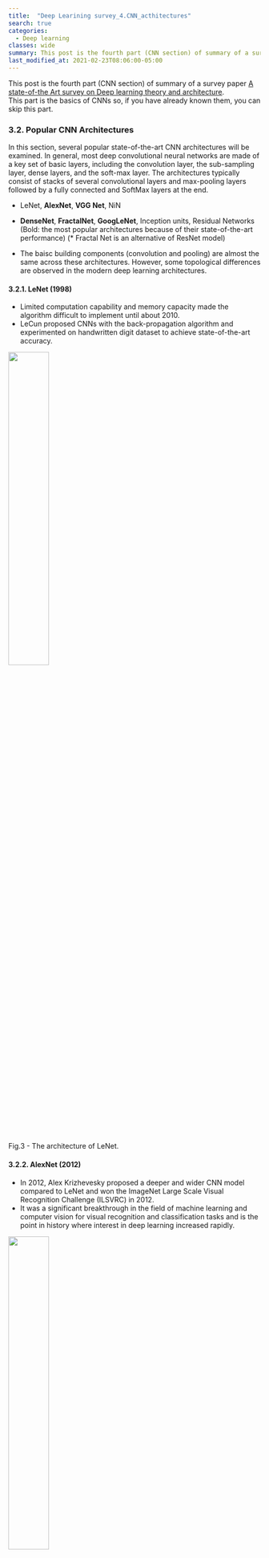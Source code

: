 ```yaml
---
title:  "Deep Learining survey_4.CNN_acthitectures"
search: true
categories:
  - Deep learning
classes: wide
summary: This post is the fourth part (CNN section) of summary of a survey paper.
last_modified_at: 2021-02-23T08:06:00-05:00
---
```



This post is the fourth part (CNN section) of summary of a survey paper
[A state-of-the Art survey on Deep learning theory and architecture](https://www.mdpi.com/2079-9292/8/3/292).  
This part is the basics of CNNs so, if you have already known them, you can skip this part.


### 3.2. Popular CNN Architectures

In this section, several popular state-of-the-art CNN architectures will be examined. In general, most deep convolutional neural networks are made of a key set of basic layers, including the convolution layer, the sub-sampling layer, dense layers, and the soft-max layer. The architectures typically consist of stacks of several convolutional layers and max-pooling layers followed by a fully connected and SoftMax layers at the end.  
 - LeNet, **AlexNet**, **VGG Net**, NiN  
 - **DenseNet**, **FractalNet**, **GoogLeNet**, Inception units, Residual Networks  
(Bold: the most popular architectures because of their state-of-the-art performance)
(* Fractal Net is an alternative of ResNet model)

- The baisc building components (convolution and pooling) are almost the same across these architectures. However, some topological differences are observed in the modern deep learning architectures.


#### 3.2.1. LeNet (1998)  

- Limited computation capability and memory capacity made the algorithm difficult to implement until about 2010.  
- LeCun proposed CNNs with the back-propagation algorithm and experimented on handwritten digit dataset to achieve state-of-the-art accuracy.  

<p>
  <img src="/assets/images/blog/DL_survey_03.CNN/Figure3.png" style="width:40%">
  <figcaption>Fig.3 - The architecture of LeNet.</figcaption>
</p>



#### 3.2.2. AlexNet (2012)  

- In 2012, Alex Krizhevesky proposed a deeper and wider CNN model compared to LeNet and won the ImageNet Large Scale Visual Recognition Challenge (ILSVRC) in 2012.
- It was a significant breakthrough in the field of machine learning and computer vision for visual recognition and classification tasks and is the point in history where interest in deep learning increased rapidly.  

<p>
  <img src="/assets/images/blog/DL_survey_03.CNN/Figure4.png" style="width:40%">
  <figcaption>Fig.4 - The architecture of AlexNet.</figcaption>
</p>

- Two new concepts, Local Response Normalization (LRN) and dropout, are introduced in this network.  
- LRN can be applied in two different ways:  
1) applying on single channel or feature maps  
2) applying across the channels or feature maps (neighborhood along the third dimension but a single pixel or location)  



#### 3.2.3. ZFNet / Clarifai (2013)  

- In 2013, Matthew Zeiler and Rob Fergue won the 2013 ILSVRC with a CNN architecture which was an extension of AlexNet.  
- As CNNs are expensive computationally, an optimum use of parameters is needed from a model complexity point of view.  
- ZFNet uses 7x7 kernels instead of 11x11 kernels to significantly reduce the number of weights.  
- This reduces the number of network parameters dramatically and improves overall recognition accuracy.  



#### 3.2.4. Network in Network (NiN)  

- This model is slightly different from the previous models where a couple of new concepts are introduced.  
1) multilayer perception convolution
  - convolutions are performed with 1x1 filter that help to add more nonlinearity in the models.  
  - This helps to increase the depth of the network, which can then be regularized with dropout.  
  - This concept is used often in the bottleneck layer of a deep learning model.  
2) Global Average Pooling (GAP) as an alternative of fully connected layers.  
  - This helps to reduce the number of network parameters significantly.  
  - By applying GAP on a large feature map, we can generate a final low dimensional feature vector without reducing the dimension of the feature maps.  



#### 3.2.5. VGGNET (2014)  

- The Visual Geometry Group (VGG), was the runner-up of the 2014 ILSVRC.  
- The main contribution of this work is that it shows that the depth of a network is a critical component to achieve better recognition or classification accuracy in CNNs.  
- Three VGG-E models, VGG-11, VGG-16 and VGG-19 were proposed the model had 11, 16 and 19 layers respectively.  

<p>
  <img src="/assets/images/blog/DL_survey_03.CNN/Figure5.png" style="width:40%">
  <figcaption>Fig.5 - The basic building block of VGG network.</figcaption>
</p>

- All versions of the VGG-E models ended the same with three fully connected layers.  




#### 3.2.6. GoogLeNet (2014)  

- GoogLeNet, the winner of ILSVRC 2014, was a model proposed by Christian Szegedy of Google with the objective of reducing computation complexity compared to the traditional CNN.  
- The proposed method was to incorporate **Inception Layers** that had variable receptive fields, which were created by different kernel sizes.
- These receptive fields created operations that captured sparse correlation patterns in the new feature map stack.  

<p>
  <img src="/assets/images/blog/DL_survey_03.CNN/Figure6.png" style="width:40%">
  <figcaption>Fig.6 - Inception layer: Naive version.</figcaption>
</p>

The initial concept of the Inception layer can be seen in Figure 6. GoogLeNet improved state-of-the-art recognition accuracy using a stack of Inception layers, seen in Figure 7.

<p>
  <img src="/assets/images/blog/DL_survey_03.CNN/Figure7.png" style="width:40%">
  <figcaption>Fig.7 - Inception layer: Naive version.</figcaption>
</p>


- The difference between the naive inception layer and final Inception layer was the addition of 1x1 convolution kernels.  
- This kernels allowed for dimensionality reduction before computationally expensive layers.  
- GoogLeNet consisted of 22 layers in total, which was far greater than any network before it, but the number of network parameters was much lower than its predecessor AlexNet or VGG.  




#### 3.2.7. Residual Network (ResNet in 2015)  

- The winner of ILSVRC 2015 was the Residual Network architecture, ResNet.  
- Resnet was developed with the intent of designing ultra-deep networks that did not suffer from the vanishing gradient problem that predecessors had.  
- ResNet is developed with many different numbers of layers: 34, 50, 101, 152 and even 1202. The popular ResNet50 contained 49 convolution layers and 1 fully connected layer at the end of the network.  

<p>
  <img src="/assets/images/blog/DL_survey_03.CNN/Figure8.png" style="width:40%">
  <figcaption>Fig.8 - Basic diagram of the Residual block.</figcaption>
</p>

- The basic block diagram of the ResNet architecture is shown in Figure8.  
- The output of a residual layer can be defined based on the outputs of (l-1)^th which comes from the previous layer defined as x_l-1.  
- F(x_l-1) is the output after performing various operations (e.g., convolution, Batch Normalization, activation function), the final output of residual unit is x_l which can be defined with the following equation:  

<p>
  <img src="/assets/images/blog/DL_survey_03.CNN/equation6.png" style="width:10%">
</p>

- The residual network consists of several basic residual blocks, but the operations in the residual block can be varied depending on the different architecture of residual networks.  
- Recently, some other variants of residual models have been introduced based on the Residual Network architecture.  (there are several advanced architectures that are combined with inception and residual units which can be seen in Figure9)

<p>
  <img src="/assets/images/blog/DL_survey_03.CNN/Figure9.png" style="width:40%">
  <figcaption>Fig.9 - The basic block diagram for Inception Residual unit.</figcaption>
</p>

- The concept of Inception block with residual connections is introduced in the Inception-v4 architecture.  



#### 3.2.8. Densely Connected Network (DenseNet)  

- DenseNet consists of densely connected CNN layers, the outputs of each layer are connected with all successor layers in a dense block.  
- This concept is efficient for feature resue, which dramatically reduces network parameters.  **(WHY???)**  

<p>
  <img src="/assets/images/blog/DL_survey_03.CNN/Figure10.png" style="width:40%">
  <figcaption>Fig.10 - A 4-layer Dense block with a growth rate of k=3.</figcaption>
</p>

- The l^th layer received all the feature maps from previous layers as input:

<p>
  <img src="/assets/images/blog/DL_survey_03.CNN/equation7.png" style="width:10%">
</p>

- DenseNet consists of several dense blocks and transition blocks, which are placed between two adjacent dense blocks.  
- H_l(.) performs three different consecutive operations: Batch-Normalization, followed by a ReLU and a 3x3 convolution operation.
- In the transation block, 1x1 convolutional operations are performed with BN followed by a 2x2 average pooling layer.  
- This new model shows state-of-the-art accuracy with a reasonable number of network parameters for object recognitions tasks.  



#### 3.2.9. FractalNet (2016)  

- This architecture is an advanced and alternative architecture of ResNet model, which is efficient for designing large models with nominal depth, but shorter paths for the propagation of gradient during training.  
- This concept is based on drop-path which is another regularization approach for making large networks.  
- As a result, this concept helps to enforce speed versus accuracy tradeoffs.  

<p>
  <img src="/assets/images/blog/DL_survey_03.CNN/Figure11.png" style="width:40%">
  <figcaption>Fig.11 - The detailed FractalNet module on the left and FractalNet on the right.</figcaption>
</p>



#### 3.3. CapsuleNet  
